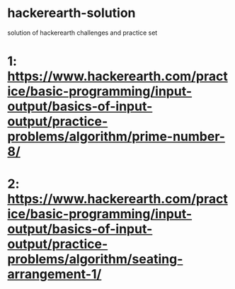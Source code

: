 # hackerearth-solution
solution of hackerearth challenges and practice set
# 1: https://www.hackerearth.com/practice/basic-programming/input-output/basics-of-input-output/practice-problems/algorithm/prime-number-8/

# 2: https://www.hackerearth.com/practice/basic-programming/input-output/basics-of-input-output/practice-problems/algorithm/seating-arrangement-1/
